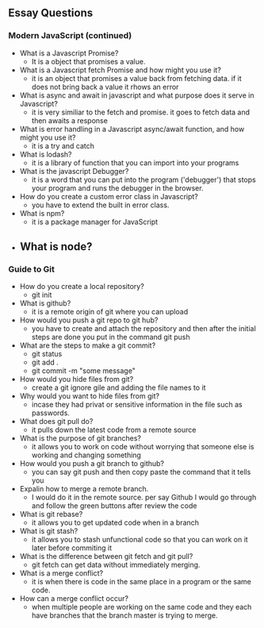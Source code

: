 
## Essay Questions
### Modern JavaScript (continued)
- What is a Javascript Promise?
    - It is a object that promises a value.
- What is a Javascript fetch Promise and how might you use it?
    - it is an object that promises a value back from fetching data. if it does not bring back a value it rhows an error
- What is async and await in javascript and what purpose does it serve in Javascript?
    - it is very similiar to the fetch and promise. it goes to fetch data and then awaits a response 
- What is error handling in a Javascript async/await function, and how might you use it?
    - it is a try and catch 
- What is lodash?
    - it is a library of function that you can import into your programs
- What is the javascript Debugger?
    - it is a word that you can put into the program ('debugger') that stops your program and runs the debugger in the browser. 
- How do you create a custom error class in Javascript?
    - you have to extend the built in error class.
- What is npm?
    - it is a package manager for JavaScript
- What is node?
    - 
### Guide to Git
- How do you create a local repository?
    - git init
- What is github?
    - it is a remote origin of git where you can upload 
- How would you push a git repo to git hub?
    - you have to create and attach the repository and then after the initial steps are done you put in the command git push
- What are the steps to make a git commit?
    - git status
    - git add .
    - git commit -m "some message"
- How would you hide files from git?
    - create a git ignore gile and adding the file names to it
- Why would you want to hide files from git?
    - incase they had privat or sensitive information in the file such as passwords.
- What does git pull do?
    - it pulls down the latest code from a remote source
- What is the purpose of git branches?
    - it allows you to work on code without worrying that someone else is working and changing something
- How would you push a git branch to github?
    - you can say git push and then copy paste the command that it tells you
- Expalin how to merge a remote branch.
    - I would do it in the remote source. per say Github I would go through and follow the green buttons after review the code
- What is git rebase?
    - it allows you to get updated code when in a branch
- What is git stash?
    - it allows you to stash unfunctional code so that you can work on it later before commiting it
- What is the difference between git fetch and git pull?
    - git fetch can get data without immediately merging.
- What is a merge conflict?
    - it is when there is code in the same place in a program or the same code.
- How can a merge conflict occur?
    - when multiple people are working on the same code and they each have branches that the branch master is trying to merge.